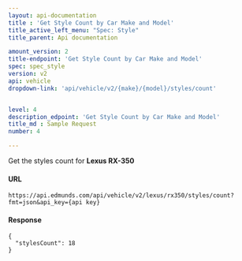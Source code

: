 ```yaml
---
layout: api-documentation
title : 'Get Style Count by Car Make and Model'
title_active_left_menu: "Spec: Style"
title_parent: Api documentation

amount_version: 2
title-endpoint: 'Get Style Count by Car Make and Model'
spec: spec_style
version: v2
api: vehicle
dropdown-link: 'api/vehicle/v2/{make}/{model}/styles/count'


level: 4
description_edpoint: 'Get Style Count by Car Make and Model'
title_md : Sample Request
number: 4

---
```


Get the styles count for **Lexus RX-350**

#### URL

	https://api.edmunds.com/api/vehicle/v2/lexus/rx350/styles/count?fmt=json&api_key={api key}
	
#### Response
	
	{
	  "stylesCount": 18
    }
